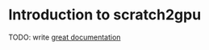 # Introduction to scratch2gpu

TODO: write [great documentation](http://jacobian.org/writing/what-to-write/)
